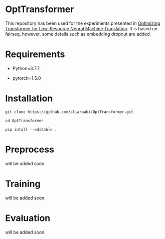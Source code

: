 # OptTransformer

This repository has been used for the experiments presented in [Optimizing Transformer for Low-Resource Neural Machine Translation](https://aclanthology.org/2020.coling-main.304/). It is based on fairseq, however, some details such as embedding dropout are added.

# Requirements
* Python=3.7.7

* pytorch=1.5.0

# Installation
`git clone https://github.com/aliaraabi/OptTransformer.git`

`cd OptTransformer`

`pip intall --editable .`

# Preprocess
will be added soon.



# Training
will be added soon.



# Evaluation
will be added soon.
